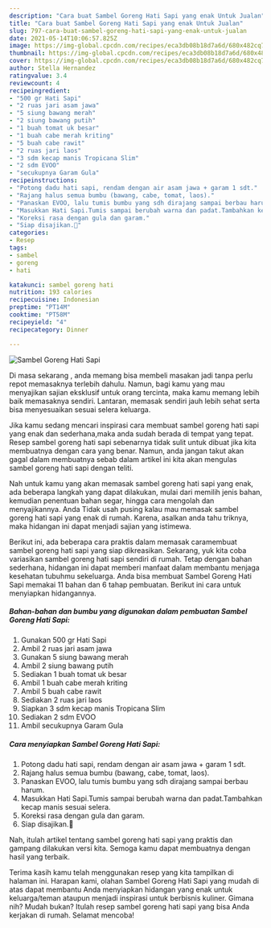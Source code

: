 ```yaml
---
description: "Cara buat Sambel Goreng Hati Sapi yang enak Untuk Jualan"
title: "Cara buat Sambel Goreng Hati Sapi yang enak Untuk Jualan"
slug: 797-cara-buat-sambel-goreng-hati-sapi-yang-enak-untuk-jualan
date: 2021-05-14T10:06:57.825Z
image: https://img-global.cpcdn.com/recipes/eca3db08b18d7a6d/680x482cq70/sambel-goreng-hati-sapi-foto-resep-utama.jpg
thumbnail: https://img-global.cpcdn.com/recipes/eca3db08b18d7a6d/680x482cq70/sambel-goreng-hati-sapi-foto-resep-utama.jpg
cover: https://img-global.cpcdn.com/recipes/eca3db08b18d7a6d/680x482cq70/sambel-goreng-hati-sapi-foto-resep-utama.jpg
author: Stella Hernandez
ratingvalue: 3.4
reviewcount: 4
recipeingredient:
- "500 gr Hati Sapi"
- "2 ruas jari asam jawa"
- "5 siung bawang merah"
- "2 siung bawang putih"
- "1 buah tomat uk besar"
- "1 buah cabe merah kriting"
- "5 buah cabe rawit"
- "2 ruas jari laos"
- "3 sdm kecap manis Tropicana Slim"
- "2 sdm EVOO"
- "secukupnya Garam Gula"
recipeinstructions:
- "Potong dadu hati sapi, rendam dengan air asam jawa + garam 1 sdt."
- "Rajang halus semua bumbu (bawang, cabe, tomat, laos)."
- "Panaskan EVOO, lalu tumis bumbu yang sdh dirajang sampai berbau harum."
- "Masukkan Hati Sapi.Tumis sampai berubah warna dan padat.Tambahkan kecap manis sesuai selera."
- "Koreksi rasa dengan gula dan garam."
- "Siap disajikan.🧕"
categories:
- Resep
tags:
- sambel
- goreng
- hati

katakunci: sambel goreng hati 
nutrition: 193 calories
recipecuisine: Indonesian
preptime: "PT14M"
cooktime: "PT58M"
recipeyield: "4"
recipecategory: Dinner

---
```



![Sambel Goreng Hati Sapi](https://img-global.cpcdn.com/recipes/eca3db08b18d7a6d/680x482cq70/sambel-goreng-hati-sapi-foto-resep-utama.jpg)

Di masa  sekarang , anda memang bisa membeli masakan jadi tanpa perlu repot memasaknya terlebih dahulu. Namun, bagi kamu yang mau menyajikan sajian eksklusif untuk orang tercinta, maka kamu memang lebih baik memasaknya sendiri. Lantaran, memasak sendiri jauh lebih sehat serta bisa menyesuaikan sesuai selera keluarga.

Jika kamu sedang mencari inspirasi cara membuat sambel goreng hati sapi yang enak dan sederhana,maka anda sudah berada di tempat yang tepat. Resep sambel goreng hati sapi  sebenarnya tidak sulit untuk dibuat jika kita membuatnya dengan cara yang benar. Namun, anda jangan takut akan gagal dalam membuatnya 
sebab dalam artikel ini kita akan mengulas sambel goreng hati sapi dengan teliti.  



Nah untuk kamu yang akan memasak sambel goreng hati sapi yang enak, ada beberapa langkah yang dapat dilakukan, mulai dari memilih jenis bahan, kemudian penentuan bahan segar, hingga cara mengolah dan menyajikannya. Anda Tidak usah pusing kalau mau memasak sambel goreng hati sapi yang enak di rumah. Karena, asalkan anda  tahu triknya, maka hidangan ini dapat menjadi sajian yang istimewa.

Berikut ini, ada beberapa cara praktis  dalam memasak caramembuat sambel goreng hati sapi yang siap dikreasikan. Sekarang, yuk kita coba variasikan sambel goreng hati sapi sendiri di rumah. Tetap dengan bahan sederhana, hidangan ini dapat memberi manfaat dalam membantu menjaga kesehatan tubuhmu sekeluarga. Anda bisa membuat Sambel Goreng Hati Sapi memakai 11 bahan dan 6 tahap pembuatan. Berikut ini cara untuk menyiapkan hidangannya.

<!--inarticleads1-->

##### Bahan-bahan dan bumbu yang digunakan dalam pembuatan Sambel Goreng Hati Sapi:

1. Gunakan 500 gr Hati Sapi
1. Ambil 2 ruas jari asam jawa
1. Gunakan 5 siung bawang merah
1. Ambil 2 siung bawang putih
1. Sediakan 1 buah tomat uk besar
1. Ambil 1 buah cabe merah kriting
1. Ambil 5 buah cabe rawit
1. Sediakan 2 ruas jari laos
1. Siapkan 3 sdm kecap manis Tropicana Slim
1. Sediakan 2 sdm EVOO
1. Ambil secukupnya Garam Gula




<!--inarticleads2-->

##### Cara menyiapkan Sambel Goreng Hati Sapi:

1. Potong dadu hati sapi, rendam dengan air asam jawa + garam 1 sdt.
1. Rajang halus semua bumbu (bawang, cabe, tomat, laos).
1. Panaskan EVOO, lalu tumis bumbu yang sdh dirajang sampai berbau harum.
1. Masukkan Hati Sapi.Tumis sampai berubah warna dan padat.Tambahkan kecap manis sesuai selera.
1. Koreksi rasa dengan gula dan garam.
1. Siap disajikan.🧕




Nah, itulah artikel tentang  sambel goreng hati sapi  yang praktis dan gampang dilakukan versi kita. Semoga kamu dapat membuatnya dengan hasil yang terbaik. 

Terima kasih kamu telah menggunakan resep yang kita tampilkan di halaman ini. Harapan kami, olahan  Sambel Goreng Hati Sapi yang mudah di atas dapat membantu Anda menyiapkan hidangan yang enak untuk keluarga/teman ataupun menjadi inspirasi untuk berbisnis kuliner. Gimana nih? Mudah bukan? Itulah resep sambel goreng hati sapi yang bisa Anda kerjakan di rumah. Selamat mencoba!

